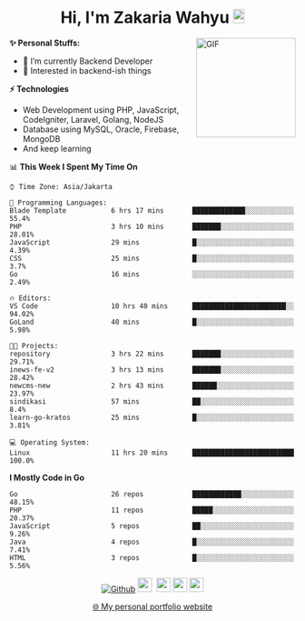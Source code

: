 <h1 align="center">Hi, I'm Zakaria Wahyu <img src="https://github.com/TheDudeThatCode/TheDudeThatCode/blob/master/Assets/Hi.gif" width="20px" height="25px"></h1>

<img align="right" alt="GIF" height="175px" src="https://www.nayakapratama.co.id/wp-content/uploads/2019/07/Website-Maintenance.gif" />

**✨ Personal Stuffs:**
- 🔭 I’m currently Backend Developer
- 🌱 Interested in backend-ish things

**⚡ Technologies**
- Web Development using PHP, JavaScript, CodeIgniter, Laravel, Golang, NodeJS
- Database using MySQL, Oracle, Firebase, MongoDB
- And keep learning

<!--START_SECTION:waka-->
📊 **This Week I Spent My Time On** 

```text
⌚︎ Time Zone: Asia/Jakarta

💬 Programming Languages: 
Blade Template           6 hrs 17 mins       █████████████░░░░░░░░░░░░   55.4% 
PHP                      3 hrs 10 mins       ███████░░░░░░░░░░░░░░░░░░   28.01% 
JavaScript               29 mins             █░░░░░░░░░░░░░░░░░░░░░░░░   4.39% 
CSS                      25 mins             █░░░░░░░░░░░░░░░░░░░░░░░░   3.7% 
Go                       16 mins             ░░░░░░░░░░░░░░░░░░░░░░░░░   2.49%

🔥 Editors: 
VS Code                  10 hrs 40 mins      ███████████████████████░░   94.02% 
GoLand                   40 mins             █░░░░░░░░░░░░░░░░░░░░░░░░   5.98%

🐱‍💻 Projects: 
repository               3 hrs 22 mins       ███████░░░░░░░░░░░░░░░░░░   29.71% 
inews-fe-v2              3 hrs 13 mins       ███████░░░░░░░░░░░░░░░░░░   28.42% 
newcms-new               2 hrs 43 mins       ██████░░░░░░░░░░░░░░░░░░░   23.97% 
sindikasi                57 mins             ██░░░░░░░░░░░░░░░░░░░░░░░   8.4% 
learn-go-kratos          25 mins             █░░░░░░░░░░░░░░░░░░░░░░░░   3.81%

💻 Operating System: 
Linux                    11 hrs 20 mins      █████████████████████████   100.0%

```

**I Mostly Code in Go** 

```text
Go                       26 repos            ████████████░░░░░░░░░░░░░   48.15% 
PHP                      11 repos            █████░░░░░░░░░░░░░░░░░░░░   20.37% 
JavaScript               5 repos             ██░░░░░░░░░░░░░░░░░░░░░░░   9.26% 
Java                     4 repos             █░░░░░░░░░░░░░░░░░░░░░░░░   7.41% 
HTML                     3 repos             █░░░░░░░░░░░░░░░░░░░░░░░░   5.56%

```



<!--END_SECTION:waka-->

<p align="center">
<a href="https://github.com/zakariawahyu" target="_blank"><img alt="Github" src="https://img.shields.io/badge/GitHub-%2312100E.svg?&style=for-the-badge&logo=Github&logoColor=white" /></a>
<a href="https://www.twitter.com/_zakariawahyu"><img src="https://img.shields.io/badge/twitter-%231DA1F2.svg?&style=for-the-badge&logo=twitter&logoColor=white" height=25></a> 
<a href="https://www.linkedin.com/in/zakariawahyu"><img src="https://img.shields.io/badge/linkedin-%230077B5.svg?&style=for-the-badge&logo=linkedin&logoColor=white" height=25></a> 
<a href="https://www.instagram.com/_zakariawahyu"><img src="https://img.shields.io/badge/instagram-%23E4405F.svg?&style=for-the-badge&logo=instagram&logoColor=white" height=25></a>
<a href="https://medium.com/@zakariawahyu"><img src="https://img.shields.io/badge/Medium-12100E?style=for-the-badge&logo=medium&logoColor=white" height=25></a>
</p>
<p align="center"><a href="https://www.zakariawahyu.com" target="_blank">🌐 My personal portfolio website</a></p>
